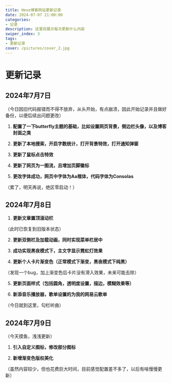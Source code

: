 ```yaml
---
title: Hexo博客网站更新记录
date: 2024-07-07 21:00:00
categories:
- 记录
description: 这里将展示每次更新什么内容
swiper_index: 3
tags:
- 更新记录
cover: /pictures/cover_2.jpg
---
```

# 更新记录

## 2024年7月7日

（今日因旧代码报错而不得不放弃，从头开始，有点崩溃，因此开始记录并且做好备份，以便后续出问题更改）

1. **配置了一下butterfly主题的基础，比如设置网页背景，侧边栏头像，以及博客封面之类**

2. **更新了本地搜索，开启字数统计，打开背景特效，打开通知弹窗**

3. **更新了鼠标点击特效**

4. **更新了网页为一图流，且增加页脚徽标**

5. **更改字体成功，网页中字体为Aa楷体，代码字体为Consolas**

（累了，明天再说，绝区零启动！）

## 2024年7月8日

1. **更新文章置顶滚动栏**

（此时已恢复到旧版本状态）

2. **更新双侧栏及加载动画，同时实现菜单栏居中**

3. **成功实现黑夜模式下，主文字显示霓虹灯效果**

4. **更新个人卡片渐变色（正常模式下渐变，黑夜模式下纯黑）**

（发现一个bug，加上渐变色后卡片没有滑入效果，未来可能去除）

5. **更新页面样式（包括圆角，透明度设置，描边，模糊效果等）**

6. **新添音乐播放器，歌单设置的为我的网易云歌单**

（今日就到这里，勾栏听曲）

## 2024年7月9日

（今天摸鱼，浅浅更新）

1. **引入自定义图标，修改部分图标**

2. **新增渐变色版权美化**

（虽然内容较少，但也花费巨大时间，目前感觉配置差不多了，以后有啥慢慢更新）